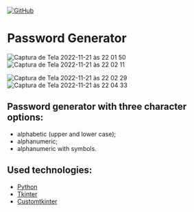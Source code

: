 [![GitHub](https://img.shields.io/github/license/franciscocezar/password_generator)](https://github.com/franciscocezar/password_generator/blob/main/LICENSE)

# Password Generator

![Captura de Tela 2022-11-21 às 22 01 50](https://user-images.githubusercontent.com/102926017/203189165-a14a097c-7797-42f4-b3fd-87186cc59c18.png)          ![Captura de Tela 2022-11-21 às 22 02 11](https://user-images.githubusercontent.com/102926017/203189175-c2e55bc2-d70e-44b8-b66e-ad8fc099111c.png)

![Captura de Tela 2022-11-21 às 22 02 29](https://user-images.githubusercontent.com/102926017/203189187-deb74a1b-a7a6-45f4-88f6-272fc7c66bf0.png)          ![Captura de Tela 2022-11-21 às 22 04 33](https://user-images.githubusercontent.com/102926017/203189340-4d471506-9176-4c58-997e-5963815af60f.png)
##

## Password generator with three character options: 
  - alphabetic (upper and lower case); 
  - alphanumeric; 
  - alphanumeric with symbols.

## Used technologies:

* [Python](https://www.python.org/)
* [Tkinter](https://docs.python.org/3/library/tkinter.html)
* [Customtkinter](https://pypi.org/project/customtkinter/0.3/)
